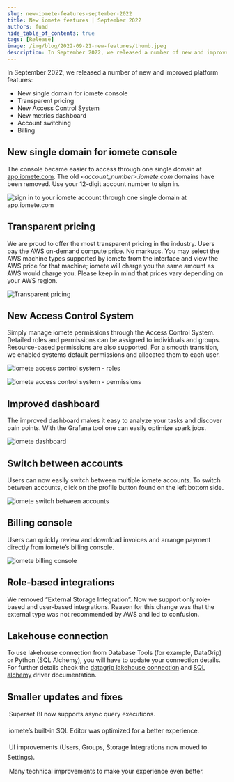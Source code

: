```yaml
---
slug: new-iomete-features-september-2022
title: New iomete features | September 2022
authors: fuad
hide_table_of_contents: true
tags: [Release]
image: /img/blog/2022-09-21-new-features/thumb.jpeg
description: In September 2022, we released a number of new and improved platform features. Check full description in this blog post.
---
```


<head>
  <title>New iomete features | September 2022 | iomete blog</title>
  <meta name="robots" content="noindex, nofollow" />
  <meta name="googlebot" content="noindex"/>
</head>

In September 2022, we released a number of new and improved platform features:

- New single domain for iomete console
- Transparent pricing
- New Access Control System
- New metrics dashboard
- Account switching
- Billing

<!-- truncate -->

## New single domain for iomete console
The console became easier to access through one single domain at [app.iomete.com](https://app.iomete.com/signin). The old *<account_number>.iomete.com* domains have been removed. Use your 12-digit account number to sign in.

![sign in to your iomete account through one single domain at app.iomete.com](/img/blog/2022-09-21-new-features/iomete-signin.jpeg "sign in to your iomete account through one single domain at app.iomete.com
")


## Transparent pricing
We are proud to offer the most transparent pricing in the industry. Users pay the AWS on-demand compute price. No markups. You may select the AWS machine types supported by iomete from the interface and view the AWS price for that machine; iomete will charge you the same amount as AWS would charge you. Please keep in mind that prices vary depending on your AWS region.

![Transparent pricing](/img/blog/2022-09-21-new-features/transparent-pricing.jpeg)


## New Access Control System
Simply manage iomete permissions through the Access Control System. Detailed roles and permissions can be assigned to individuals and groups. Resource-based permissions are also supported. For a smooth transition, we enabled systems default permissions and allocated them to each user.

![iomete access control system - roles](/img/blog/2022-09-21-new-features/access-control-system.jpeg "iomete access control system - roles")

![iomete access control system - permissions](/img/blog/2022-09-21-new-features/create-permission.jpeg "iomete access control system - permissions")


## Improved dashboard
The improved dashboard makes it easy to analyze your tasks and discover pain points. With the Grafana tool one can easily optimize spark jobs.

![iomete dashboard](/img/blog/2022-09-21-new-features/improved-dashboard.jpeg)

## Switch between accounts
Users can now easily switch between multiple iomete accounts. To switch between accounts, click on the profile button found on the left bottom side.

![iomete switch between accounts](/img/blog/2022-09-21-new-features/switch-account.jpeg)


## Billing console
Users can quickly review and download invoices and arrange payment directly from iomete’s billing console.

![iomete billing console](/img/blog/2022-09-21-new-features/billing-console.jpeg)


## Role-based integrations
We removed “External Storage Integration”. Now we support only role-based and user-based integrations. Reason for this change was that the external type was not recommended by AWS and led to confusion.

## Lakehouse connection
To use lakehouse connection from Database Tools (for example, DataGrip) or Python (SQL Alchemy), you will have to update your connection details. For further details check the [datagrip lakehouse connection](/docs/datagrip-lakehouse-connection) and [SQL alchemy](/docs/libraries/drivers/sql-alchemy-driver) driver documentation.


## Smaller updates and fixes
&#150; Superset BI now supports async query executions.

&#150; iomete’s built-in SQL Editor was optimized for a better experience.

&#150; UI improvements (Users, Groups, Storage Integrations now moved to Settings).

&#150; Many technical improvements to make your experience even better.